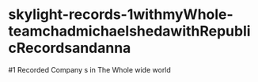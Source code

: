 # skylight-records-1withmyWhole-teamchadmichaelshedawithRepublicRecordsandanna
#1 Recorded Company s in The Whole wide world
